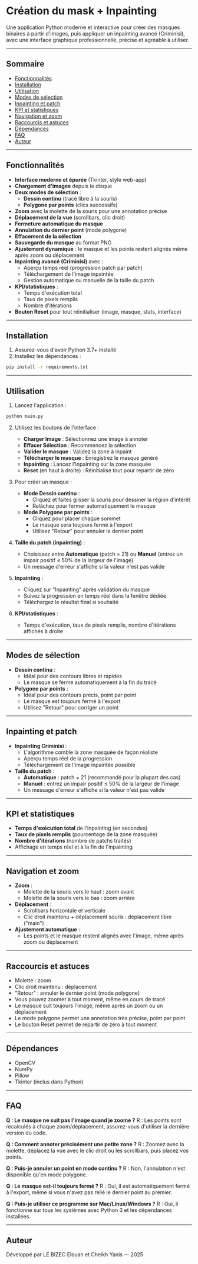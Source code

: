 # Création du mask + Inpainting

Une application Python moderne et interactive pour créer des masques binaires à partir d'images, puis appliquer un inpainting avancé (Criminisi), avec une interface graphique professionnelle, précise et agréable à utiliser.

---

## Sommaire
- [Fonctionnalités](#fonctionnalités)
- [Installation](#installation)
- [Utilisation](#utilisation)
- [Modes de sélection](#modes-de-sélection)
- [Inpainting et patch](#inpainting-et-patch)
- [KPI et statistiques](#kpi-et-statistiques)
- [Navigation et zoom](#navigation-et-zoom)
- [Raccourcis et astuces](#raccourcis-et-astuces)
- [Dépendances](#dépendances)
- [FAQ](#faq)
- [Auteur](#auteur)

---

## Fonctionnalités

- **Interface moderne et épurée** (Tkinter, style web-app)
- **Chargement d'images** depuis le disque
- **Deux modes de sélection** :
  - **Dessin continu** (tracé libre à la souris)
  - **Polygone par points** (clics successifs)
- **Zoom** avec la molette de la souris pour une annotation précise
- **Déplacement de la vue** (scrollbars, clic droit)
- **Fermeture automatique du masque**
- **Annulation du dernier point** (mode polygone)
- **Effacement de la sélection**
- **Sauvegarde du masque** au format PNG
- **Ajustement dynamique** : le masque et les points restent alignés même après zoom ou déplacement
- **Inpainting avancé (Criminisi)** avec :
  - Aperçu temps réel (progression patch par patch)
  - Téléchargement de l'image inpaintée
  - Gestion automatique ou manuelle de la taille du patch
- **KPI/statistiques** :
  - Temps d'exécution total
  - Taux de pixels remplis
  - Nombre d'itérations
- **Bouton Reset** pour tout réinitialiser (image, masque, stats, interface)

---

## Installation

1. Assurez-vous d'avoir Python 3.7+ installé
2. Installez les dépendances :
```bash
pip install -r requirements.txt
```

---

## Utilisation

1. Lancez l'application :
```bash
python main.py
```

2. Utilisez les boutons de l'interface :
   - **Charger Image** : Sélectionnez une image à annoter
   - **Effacer Sélection** : Recommencez la sélection
   - **Valider le masque** : Validez la zone à inpaint
   - **Télécharger le masque** : Enregistrez le masque généré
   - **Inpainting** : Lancez l'inpainting sur la zone masquée
   - **Reset** (en haut à droite) : Réinitialise tout pour repartir de zéro

3. Pour créer un masque :
   - **Mode Dessin continu** :
     - Cliquez et faites glisser la souris pour dessiner la région d'intérêt
     - Relâchez pour fermer automatiquement le masque
   - **Mode Polygone par points** :
     - Cliquez pour placer chaque sommet
     - Le masque sera toujours fermé à l'export
     - Utilisez "Retour" pour annuler le dernier point

4. **Taille du patch (inpainting)** :
   - Choisissez entre **Automatique** (patch = 21) ou **Manuel** (entrez un impair positif ≤ 50% de la largeur de l'image)
   - Un message d'erreur s'affiche si la valeur n'est pas valide

5. **Inpainting** :
   - Cliquez sur "Inpainting" après validation du masque
   - Suivez la progression en temps réel dans la fenêtre dédiée
   - Téléchargez le résultat final si souhaité

6. **KPI/statistiques** :
   - Temps d'exécution, taux de pixels remplis, nombre d'itérations affichés à droite

---

## Modes de sélection

- **Dessin continu** :
  - Idéal pour des contours libres et rapides
  - Le masque se ferme automatiquement à la fin du tracé
- **Polygone par points** :
  - Idéal pour des contours précis, point par point
  - Le masque est toujours fermé à l'export
  - Utilisez "Retour" pour corriger un point

---

## Inpainting et patch

- **Inpainting Criminisi** :
  - L'algorithme comble la zone masquée de façon réaliste
  - Aperçu temps réel de la progression
  - Téléchargement de l'image inpaintée possible
- **Taille du patch** :
  - **Automatique** : patch = 21 (recommandé pour la plupart des cas)
  - **Manuel** : entrez un impair positif ≤ 50% de la largeur de l'image
  - Un message d'erreur s'affiche si la valeur n'est pas valide

---

## KPI et statistiques

- **Temps d'exécution total** de l'inpainting (en secondes)
- **Taux de pixels remplis** (pourcentage de la zone masquée)
- **Nombre d'itérations** (nombre de patchs traités)
- Affichage en temps réel et à la fin de l'inpainting

---

## Navigation et zoom

- **Zoom** :
  - Molette de la souris vers le haut : zoom avant
  - Molette de la souris vers le bas : zoom arrière
- **Déplacement** :
  - Scrollbars horizontale et verticale
  - Clic droit maintenu + déplacement souris : déplacement libre ("main")
- **Ajustement automatique** :
  - Les points et le masque restent alignés avec l'image, même après zoom ou déplacement

---

## Raccourcis et astuces

- Molette : zoom
- Clic droit maintenu : déplacement
- "Retour" : annuler le dernier point (mode polygone)
- Vous pouvez zoomer à tout moment, même en cours de tracé
- Le masque suit toujours l'image, même après un zoom ou un déplacement
- Le mode polygone permet une annotation très précise, point par point
- Le bouton Reset permet de repartir de zéro à tout moment

---

## Dépendances

- OpenCV
- NumPy
- Pillow
- Tkinter (inclus dans Python)

---

## FAQ

**Q : Le masque ne suit pas l'image quand je zoome ?**
R : Les points sont recalculés à chaque zoom/déplacement, assurez-vous d'utiliser la dernière version du code.

**Q : Comment annoter précisément une petite zone ?**
R : Zoomez avec la molette, déplacez la vue avec le clic droit ou les scrollbars, puis placez vos points.

**Q : Puis-je annuler un point en mode continu ?**
R : Non, l'annulation n'est disponible qu'en mode polygone.

**Q : Le masque est-il toujours fermé ?**
R : Oui, il est automatiquement fermé à l'export, même si vous n'avez pas relié le dernier point au premier.

**Q : Puis-je utiliser ce programme sur Mac/Linux/Windows ?**
R : Oui, il fonctionne sur tous les systèmes avec Python 3 et les dépendances installées.

---

## Auteur

Développé par LE BIZEC Elouan et Cheikh Yanis — 2025 